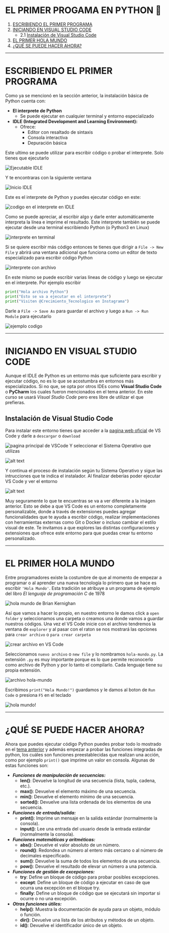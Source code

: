 # EL PRIMER PROGAMA EN PYTHON 🐍
1. [ESCRIBIENDO EL PRIMER PROGRAMA](#escribiendo-el-primer-programa)
2. [INICIANDO EN VISUAL STUDIO CODE](#iniciando-en-visual-studio-code)
   - 2.1 [Instalación de Visual Studio Code](#instalación-de-visual-studio-code)
3. [EL PRIMER HOLA MUNDO](#el-primer-hola-mundo)
4. [¿QUÉ SE PUEDE HACER AHORA?](#qué-se-puede-hacer-ahora)
---

# ESCRIBIENDO EL PRIMER PROGRAMA
Como ya se mencionó en la sección anterior, la instalación básica de Python cuenta con: 
- **El interprete de Python**
  - Se puede ejecutar en cualquier terminal y entorno especializado 
- **IDLE (Integrated Development and Learning Environment):**
   - Ofrece:
     - Editor con resaltado de sintaxis
     - Consola interactiva
     - Depuración básica

Este ultimo se puede utilizar para escribir código o probar el interprete. Solo tienes que ejecutarlo 

![Ejecutable IDLE](media/ejecutable-IDLE.png)

Y te encontraras con la siguiente ventana

![Inicio IDLE](media/IDLE-inicio.png)

Este es el interprete de Python y puedes ejecutar código en este:

![codigo en el interprete en IDLE](Media/interprete-IDLE.png)

Como se puede apreciar, al escribir algo y darle enter automáticamente interpreta la línea e imprime el resultado. 
Este interprete también se puede ejecutar desde una terminal escribiendo Python (o Python3 en Linux)

![interprete en terminal](media/interprete-cmd.png)

Si se quiere escribir más código entonces te tienes que dirigir a `File -> New File` y abrirá una ventana adicional que funciona como un editor de texto especializado para escribir código Python

![interprete con archivo](media/interprete-mas-archivo.png)

En este mismo se puede escribir varias líneas de código y luego se ejecutar en el interprete. Por ejemplo escribir 

```PYTHON
print("Hola archivo Python")
print("Esto se va a ejecutar en el interprete")
print("Visiten @Crecimiento_Tecnologico en Instagrama")
```

Darle a `File -> Save As` para guardar el archivo y luego a `Run -> Run Module` para ejecutarlo

![ejemplo codigo](media/ejemplo-codigo.png)

---

# INICIANDO EN VISUAL STUDIO CODE
Aunque el IDLE de Python es un entorno más que suficiente para escribir y ejecutar código, no es lo que se acostumbra en entornos más especializados. Si no que, se opta por otros IDEs como **Visual Studio Code** o **PyCharm** los cuales fueron mencionados en el tema anterior. En este curso se usará *Visual Studio Code* pero eres libre de utilizar el que prefieras.

## Instalación de Visual Studio Code
Para instalar este entorno tienes que acceder a la [pagina web oficial](https://code.visualstudio.com/) de VS Code y darle a `descargar` o `download`

 ![pagina principal de VSCode](media/pagina-vs-code.png)
 Y seleccionar el Sistema Operativo que utilizas

 ![alt text](media/descarga-visual-studio-code.png)

 Y continua el proceso de instalación según tu Sistema Operativo y sigue las intrucciones que te indica el instalador. 
 Al finalizar deberías poder ejecutar VS Code y ver el entorno
 
 ![alt text](media/vs-code-inicio.png)

Muy seguramente lo que te encuentras se va a ver diferente a la imágen anterior. Esto se debe a que VS Code es un entorno completamente personalizable, donde a través de extensiones puedes agregar funcionalidades que te ayuda a escribir código, realizar implementaciones con herramientas externas como Git o Docker o incluso cambiar el estilo visual de este. 
Te invitamos a que explores las distintas configuraciones y extensiones que ofrece este entorno para que puedas crear tu entorno personalizado.

---

# EL PRIMER HOLA MUNDO
Entre programadores existe la costumbre de que al momento de empezar a programar o al aprender una nueva tecnología lo primero que se hace es escribir `'Hola Mundo'`. Esta tradición se atribuye a un programa de ejemplo del libro *El lenguaje de programación C* de 1978

![hola mundo de Brian Kernighan](media/hello-world.png)

Así que vamos a hacer lo propio, en nuestro entorno le damos click a `open folder` y seleccionamos una carpeta o creamos una donde vamos a guardar nuestros códigos. Una vez el VS Code inicie con el archivo tendremos la ventana de `explorer` y al pasar con el raton se nos mostrará las opciones para `crear archivo` o `para crear carpeta`

![crear archivo en VS Code](media/new-file.png)

Seleccionamos `nuevo archivo` o `new file` y lo nombramos `hola-mundo.py`. La extensión `.py` es muy importante porque es lo que permite reconocerlo como archivo de Python y por lo tanto el compilarlo. Cada lenguaje tiene su propia extensión.

![archivo hola-mundo](media/archivo-hola-mundo.png)

Escribimos `print("Hola Mundo!")` guardamos y le damos al boton de `Run Code` o presiona `F5` en el teclado

![hola mundo!](media/hola-mundo.png)

---

# ¿QUÉ SE PUEDE HACER AHORA?
Ahora que puedes ejecutar código Python puedes probar todo lo mostrado en el [tema anterior](../Tema2/) y además empezar a probar las funciones integradas de python, los cuáles son funciones preestablecidas que realizan una acción, como por ejemplo `print()` que imprime un valor en consola. Algunas de estas funciones son:

- ***Funciones de manipulación de secuencias:***
  - **len()**: Devuelve la longitud de una secuencia (lista, tupla, cadena, etc.).
  - **max()**: Devuelve el elemento máximo de una secuencia.
  -  **min()**: Devuelve el elemento mínimo de una secuencia.
  -  **sorted()**: Devuelve una lista ordenada de los elementos de una secuencia.
- ***Funciones de entrada/salida:***
  -  **print()**: Imprime un mensaje en la salida estándar (normalmente la consola).
  -  **input()**: Lee una entrada del usuario desde la entrada estándar (normalmente la consola).
- ***Funciones matemáticas y aritméticas:***
  -  **abs()**: Devuelve el valor absoluto de un número.
  -  **round()**: Redondea un número al entero más cercano o al número de decimales especificado.
  -  **sum()**: Devuelve la suma de todos los elementos de una secuencia.
  -  **pow()**: Devuelve el resultado de elevar un número a una potencia.
- ***Funciones de gestión de excepciones:***
  -  **try**: Define un bloque de código para probar posibles excepciones.
  -  **except**: Define un bloque de código a ejecutar en caso de que ocurra una excepción en el bloque try.
  -  **finally**: Define un bloque de código que se ejecutará sin importar si ocurre o no una excepción.
- ***Otras funciones útiles:***
  -  **help()**: Muestra la documentación de ayuda para un objeto, módulo o función.
  -  **dir()**: Devuelve una lista de los atributos y métodos de un objeto.
  -  **id()**: Devuelve el identificador único de un objeto.

